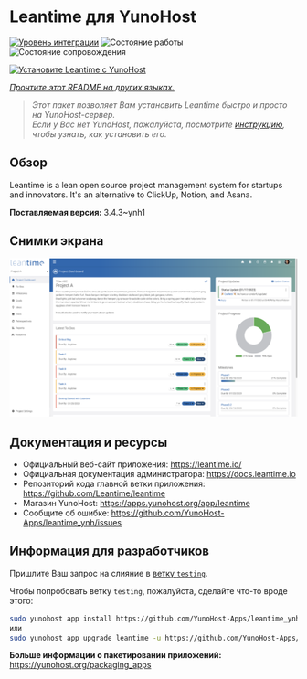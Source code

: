 <!--
Важно: этот README был автоматически сгенерирован <https://github.com/YunoHost/apps/tree/master/tools/readme_generator>
Он НЕ ДОЛЖЕН редактироваться вручную.
-->

# Leantime для YunoHost

[![Уровень интеграции](https://apps.yunohost.org/badge/integration/leantime)](https://ci-apps.yunohost.org/ci/apps/leantime/)
![Состояние работы](https://apps.yunohost.org/badge/state/leantime)
![Состояние сопровождения](https://apps.yunohost.org/badge/maintained/leantime)

[![Установите Leantime с YunoHost](https://install-app.yunohost.org/install-with-yunohost.svg)](https://install-app.yunohost.org/?app=leantime)

*[Прочтите этот README на других языках.](./ALL_README.md)*

> *Этот пакет позволяет Вам установить Leantime быстро и просто на YunoHost-сервер.*  
> *Если у Вас нет YunoHost, пожалуйста, посмотрите [инструкцию](https://yunohost.org/install), чтобы узнать, как установить его.*

## Обзор

Leantime is a lean open source project management system for startups and innovators. It's an alternative to ClickUp, Notion, and Asana.

**Поставляемая версия:** 3.4.3~ynh1

## Снимки экрана

![Снимок экрана Leantime](./doc/screenshots/ProjectDashboard.png)

## Документация и ресурсы

- Официальный веб-сайт приложения: <https://leantime.io/>
- Официальная документация администратора: <https://docs.leantime.io>
- Репозиторий кода главной ветки приложения: <https://github.com/Leantime/leantime>
- Магазин YunoHost: <https://apps.yunohost.org/app/leantime>
- Сообщите об ошибке: <https://github.com/YunoHost-Apps/leantime_ynh/issues>

## Информация для разработчиков

Пришлите Ваш запрос на слияние в [ветку `testing`](https://github.com/YunoHost-Apps/leantime_ynh/tree/testing).

Чтобы попробовать ветку `testing`, пожалуйста, сделайте что-то вроде этого:

```bash
sudo yunohost app install https://github.com/YunoHost-Apps/leantime_ynh/tree/testing --debug
или
sudo yunohost app upgrade leantime -u https://github.com/YunoHost-Apps/leantime_ynh/tree/testing --debug
```

**Больше информации о пакетировании приложений:** <https://yunohost.org/packaging_apps>
